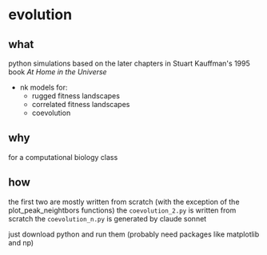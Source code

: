 # evolution

## what

python simulations based on the later chapters in Stuart Kauffman's 1995 book *At Home in the Universe*
-   nk models for:
    -   rugged fitness landscapes
    -   correlated fitness landscapes
    -   coevolution

## why

for a computational biology class

## how

the first two are mostly written from scratch (with the exception of the plot_peak_neightbors functions)
the `coevolution_2.py` is written from scratch
the `coevolution_n.py` is generated by claude sonnet

just download python and run them (probably need packages like matplotlib and np)